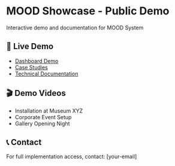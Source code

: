# MOOD Showcase - Public Demo
Interactive demo and documentation for MOOD System

## 🎯 Live Demo
- [Dashboard Demo](https://mood-demo.vercel.app)
- [Case Studies](./docs/case-studies/)
- [Technical Documentation](./docs/technical/)

## 🎬 Demo Videos
- Installation at Museum XYZ
- Corporate Event Setup
- Gallery Opening Night

## 📞 Contact
For full implementation access, contact: [your-email]

